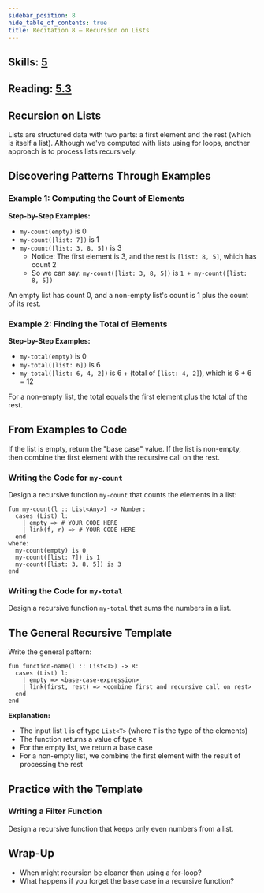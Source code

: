 ```yaml
---
sidebar_position: 8
hide_table_of_contents: true
title: Recitation 8 — Recursion on Lists
---
```


## Skills: [5](/skills/#(5))

## Reading: [5.3]({{DCIC_DOMAIN}}/recursive-data.html)

## Recursion on Lists

Lists are structured data with two parts: a first element and the rest (which is itself a list). Although we've computed with lists using for loops, another approach is to process lists recursively.

## Discovering Patterns Through Examples

### Example 1: Computing the Count of Elements

**Step-by-Step Examples:**
- `my-count(empty)` is 0
- `my-count([list: 7])` is 1  
- `my-count([list: 3, 8, 5])` is 3
  - Notice: The first element is 3, and the rest is `[list: 8, 5]`, which has count 2
  - So we can say: `my-count([list: 3, 8, 5])` is `1 + my-count([list: 8, 5])`

An empty list has count 0, and a non-empty list's count is 1 plus the count of its rest.

### Example 2: Finding the Total of Elements

**Step-by-Step Examples:**
- `my-total(empty)` is 0
- `my-total([list: 6])` is 6
- `my-total([list: 6, 4, 2])` is 6 + (total of `[list: 4, 2]`), which is 6 + 6 = 12

For a non-empty list, the total equals the first element plus the total of the rest.

## From Examples to Code

If the list is empty, return the "base case" value. If the list is non-empty, then combine the first element with the recursive call on the rest.

### Writing the Code for `my-count`

Design a recursive function `my-count` that counts the elements in a list:

```pyret
fun my-count(l :: List<Any>) -> Number:
  cases (List) l:
    | empty => # YOUR CODE HERE
    | link(f, r) => # YOUR CODE HERE
  end
where:
  my-count(empty) is 0
  my-count([list: 7]) is 1
  my-count([list: 3, 8, 5]) is 3
end
```

### Writing the Code for `my-total`

Design a recursive function `my-total` that sums the numbers in a list.

## The General Recursive Template

Write the general pattern:

```pyret
fun function-name(l :: List<T>) -> R:
  cases (List) l:
    | empty => <base-case-expression>
    | link(first, rest) => <combine first and recursive call on rest>
  end
end
```

**Explanation:**
- The input list `l` is of type `List<T>` (where `T` is the type of the elements)
- The function returns a value of type `R`
- For the empty list, we return a base case
- For a non-empty list, we combine the first element with the result of processing the rest

## Practice with the Template

### Writing a Filter Function

Design a recursive function that keeps only even numbers from a list.

## Wrap-Up

- When might recursion be cleaner than using a for-loop? 
- What happens if you forget the base case in a recursive function?
